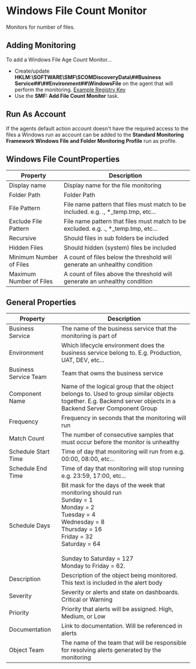 ﻿
# Windows File Count Monitor

Monitors for number of files.

## Adding Monitoring

To add a Windows File Age Count Monitor...

* Create/update **HKLM:\SOFTWARE\SMF\SCOMDiscoveryData\\##Business Service##\\##Environment##\\WindowsFile** on the agent that will perform the monitoring. [Example Registry Key](../Example%20Files/WindowsFileCount.reg)
* Use the **SMF: Add File Count Monitor** task.
            
## Run As Account

If the agents default action account doesn't have the required access to the files a Windows run as account can be added to the **Standard Monitoring Framework Windows File and Folder Monitoring Profile** run as profile. 

## Windows File CountProperties 

|Property|Description|
|-|-|
|Display name|Display name for the file monitoring|
|Folder Path|Folder Path|
|File Pattern|File name pattern that files must match to be included. e.g. *.*, *_temp.tmp, etc...|
|Exclude File Pattern|File name pattern that files must match to be excluded. e.g. *.*, *_temp.tmp, etc...|
|Recursive|Should files in sub folders be included|
|Hidden Files|Should hidden (system) files be included|
|Minimum Number of Files|A count of files below the threshold will generate an unhealthy condition|
|Maximum Number of Files|A count of files above the threshold will generate an unhealthy condition|

## General Properties

|Property|Description|
|-|-|
|Business Service|The name of the business service that the monitoring is part of|
|Environment|Which lifecycle environment does the business service belong to. E.g. Production, UAT, DEV, etc...|
|Business Service Team|Team that owns the business service|
|Component Name|Name of the logical group that the object belongs to. Used to group similar objects together. E.g. Backend server objects in a Backend Server Component Group|
|Frequency|Frequency in seconds that the monitoring will run|
|Match Count|The number of consecutive samples that must occur before the monitor is unhealthy|
|Schedule Start Time|Time of day that monitoring will run from e.g. 00:00, 08:00, etc...|
|Schedule End Time|Time of day that monitoring will stop running e.g. 23:59, 17:00, etc...|
|Schedule Days|Bit mask for the days of the week that monitoring should run<br>Sunday = 1<br>  Monday = 2 <br>Tuesday = 4<br>Wednesday = 8<br>Thursday = 16<br>Friday = 32<br>Saturday = 64<br><br>Sunday to Saturday = 127<br>Monday to Friday = 62.|
|Description|Description of the object being monitored. This text is included in the alert body|
|Severity|Severity or alerts and state on dashboards. Critical or Warning|
|Priority|Priority that alerts will be assigned. High, Medium, or Low|
|Documentation|Link to documentation. Will be referenced in alerts|
|Object Team|The name of the team that will be responsible for resolving alerts generated by the monitoring|
